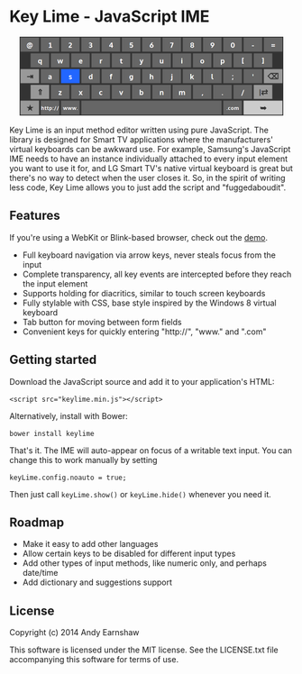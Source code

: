 # Key Lime - JavaScript IME 

<p align="center">
  <img src="screenshot.png?raw=true" alt="" />
</p>

Key Lime is an input method editor written using pure JavaScript.  The library
is designed for Smart TV applications where the manufacturers' virtual
keyboards can be awkward use. For example, Samsung's JavaScript IME needs to
have an instance individually attached to every input element you want to use
it for, and LG Smart TV's native virtual keyboard is great but there's no way
to detect when the user closes it.  So, in the spirit of writing less code, Key
Lime allows you to just add the script and "fuggedaboudit".

## Features

If you're using a WebKit or Blink-based browser, check out the [demo][1].

 - Full keyboard navigation via arrow keys, never steals focus from the input
 - Complete transparency, all key events are intercepted before they reach the input element
 - Supports holding for diacritics, similar to touch screen keyboards
 - Fully stylable with CSS, base style inspired by the Windows 8 virtual keyboard
 - Tab button for moving between form fields
 - Convenient keys for quickly entering "http://", "www." and ".com"

[1]: http://rawgithub.com/andyearnshaw/keyLime/master/demo.html

## Getting started

Download the JavaScript source and add it to your application's HTML:

    <script src="keylime.min.js"></script>

Alternatively, install with Bower:

    bower install keylime

That's it.  The IME will auto-appear on focus of a writable text input. 
You can change this to work manually by setting

    keyLime.config.noauto = true;

Then just call `keyLime.show()` or `keyLime.hide()` whenever you need it.

## Roadmap

 - Make it easy to add other languages
 - Allow certain keys to be disabled for different input types
 - Add other types of input methods, like numeric only, and perhaps date/time
 - Add dictionary and suggestions support

## License

Copyright (c) 2014 Andy Earnshaw

This software is licensed under the MIT license. See the LICENSE.txt file accompanying this software for terms of use.
